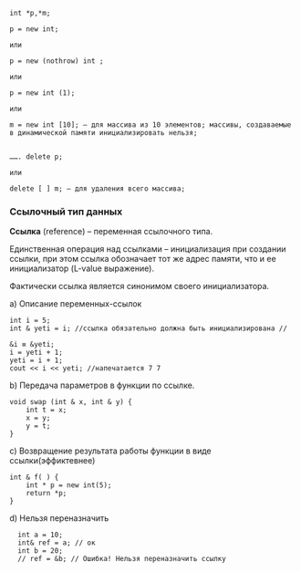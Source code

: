 
```
int *p,*m; 

p = new int; 

или

p = new (nothrow) int ; 

или 

p = new int (1); 

или 

m = new int [10]; — для массива из 10 элементов; массивы, создаваемые в динамической памяти инициализировать нельзя;


……. delete p; 

или 

delete [ ] m; — для удаления всего массива;
```


### Cсылочный тип данных

**Ссылка** (reference) – переменная ссылочного типа.

Единственная операция над ссылками – инициализация при создании ссылки, при этом ссылка обозначает тот же адрес памяти, что и ее инициализатор (L-value выражение).

Фактически ссылка является синонимом своего инициализатора.

a) Описание переменных-ссылок 
```
int i = 5;
int & yeti = i; //ссылка обязательно должна быть инициализирована // 

&i ≡ &yeti;
i = yeti + 1; 
yeti = i + 1;
cout << i << yeti; //напечатается 7 7

```

b) Передача параметров в функции по ссылке.
```
void swap (int & x, int & y) { 
	int t = x; 
	x = y;
	y = t;
}
```

c) Возвращение результата работы функции в виде ссылки(эффиктевнее)
```
int & f( ) { 
	int * p = new int(5); 
	return *p; 
}
```

d) Нельзя переназначить
```
  int a = 10;
  int& ref = a; // ок
  int b = 20;
  // ref = &b; // Ошибка! Нельзя переназначить ссылку
```

